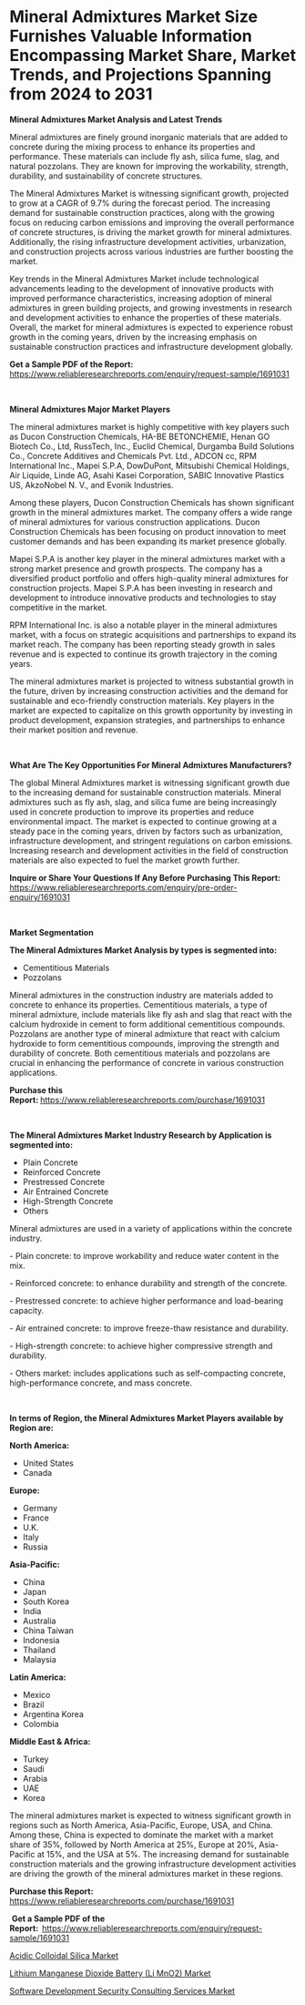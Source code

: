 <p><h1>Mineral Admixtures Market Size Furnishes Valuable Information Encompassing Market Share, Market Trends, and Projections Spanning from 2024 to 2031</h1></p><p><strong>Mineral Admixtures Market Analysis and Latest Trends</strong></p>
<p><p>Mineral admixtures are finely ground inorganic materials that are added to concrete during the mixing process to enhance its properties and performance. These materials can include fly ash, silica fume, slag, and natural pozzolans. They are known for improving the workability, strength, durability, and sustainability of concrete structures.</p><p>The Mineral Admixtures Market is witnessing significant growth, projected to grow at a CAGR of 9.7% during the forecast period. The increasing demand for sustainable construction practices, along with the growing focus on reducing carbon emissions and improving the overall performance of concrete structures, is driving the market growth for mineral admixtures. Additionally, the rising infrastructure development activities, urbanization, and construction projects across various industries are further boosting the market.</p><p>Key trends in the Mineral Admixtures Market include technological advancements leading to the development of innovative products with improved performance characteristics, increasing adoption of mineral admixtures in green building projects, and growing investments in research and development activities to enhance the properties of these materials. Overall, the market for mineral admixtures is expected to experience robust growth in the coming years, driven by the increasing emphasis on sustainable construction practices and infrastructure development globally.</p></p>
<p><strong>Get a Sample PDF of the Report:&nbsp;</strong> <a href="https://www.reliableresearchreports.com/enquiry/request-sample/1691031">https://www.reliableresearchreports.com/enquiry/request-sample/1691031</a></p>
<p>&nbsp;</p>
<p><strong>Mineral Admixtures Major Market Players</strong></p>
<p><p>The mineral admixtures market is highly competitive with key players such as Ducon Construction Chemicals, HA-BE BETONCHEMIE, Henan GO Biotech Co., Ltd, RussTech, Inc., Euclid Chemical, Durgamba Build Solutions Co., Concrete Additives and Chemicals Pvt. Ltd., ADCON cc, RPM International Inc., Mapei S.P.A, DowDuPont, Mitsubishi Chemical Holdings, Air Liquide, Linde AG, Asahi Kasei Corporation, SABIC Innovative Plastics US, AkzoNobel N. V., and Evonik Industries.</p><p>Among these players, Ducon Construction Chemicals has shown significant growth in the mineral admixtures market. The company offers a wide range of mineral admixtures for various construction applications. Ducon Construction Chemicals has been focusing on product innovation to meet customer demands and has been expanding its market presence globally.</p><p>Mapei S.P.A is another key player in the mineral admixtures market with a strong market presence and growth prospects. The company has a diversified product portfolio and offers high-quality mineral admixtures for construction projects. Mapei S.P.A has been investing in research and development to introduce innovative products and technologies to stay competitive in the market.</p><p>RPM International Inc. is also a notable player in the mineral admixtures market, with a focus on strategic acquisitions and partnerships to expand its market reach. The company has been reporting steady growth in sales revenue and is expected to continue its growth trajectory in the coming years.</p><p>The mineral admixtures market is projected to witness substantial growth in the future, driven by increasing construction activities and the demand for sustainable and eco-friendly construction materials. Key players in the market are expected to capitalize on this growth opportunity by investing in product development, expansion strategies, and partnerships to enhance their market position and revenue.</p></p>
<p>&nbsp;</p>
<p><strong>What Are The Key Opportunities For Mineral Admixtures Manufacturers?</strong></p>
<p><p>The global Mineral Admixtures market is witnessing significant growth due to the increasing demand for sustainable construction materials. Mineral admixtures such as fly ash, slag, and silica fume are being increasingly used in concrete production to improve its properties and reduce environmental impact. The market is expected to continue growing at a steady pace in the coming years, driven by factors such as urbanization, infrastructure development, and stringent regulations on carbon emissions. Increasing research and development activities in the field of construction materials are also expected to fuel the market growth further.</p></p>
<p><strong>Inquire or Share Your Questions If Any Before Purchasing This Report:</strong> <a href="https://www.reliableresearchreports.com/enquiry/pre-order-enquiry/1691031">https://www.reliableresearchreports.com/enquiry/pre-order-enquiry/1691031</a></p>
<p>&nbsp;</p>
<p><strong>Market Segmentation</strong></p>
<p><strong>The Mineral Admixtures Market Analysis by types is segmented into:</strong></p>
<p><ul><li>Cementitious Materials</li><li>Pozzolans</li></ul></p>
<p><p>Mineral admixtures in the construction industry are materials added to concrete to enhance its properties. Cementitious materials, a type of mineral admixture, include materials like fly ash and slag that react with the calcium hydroxide in cement to form additional cementitious compounds. Pozzolans are another type of mineral admixture that react with calcium hydroxide to form cementitious compounds, improving the strength and durability of concrete. Both cementitious materials and pozzolans are crucial in enhancing the performance of concrete in various construction applications.</p></p>
<p><strong>Purchase this Report:&nbsp;</strong><a href="https://www.reliableresearchreports.com/purchase/1691031">https://www.reliableresearchreports.com/purchase/1691031</a></p>
<p>&nbsp;</p>
<p><strong>The Mineral Admixtures Market Industry Research by Application is segmented into:</strong></p>
<p><ul><li>Plain Concrete</li><li>Reinforced Concrete</li><li>Prestressed Concrete</li><li>Air Entrained Concrete</li><li>High-Strength Concrete</li><li>Others</li></ul></p>
<p><p>Mineral admixtures are used in a variety of applications within the concrete industry. </p><p>- Plain concrete: to improve workability and reduce water content in the mix.</p><p>- Reinforced concrete: to enhance durability and strength of the concrete.</p><p>- Prestressed concrete: to achieve higher performance and load-bearing capacity.</p><p>- Air entrained concrete: to improve freeze-thaw resistance and durability.</p><p>- High-strength concrete: to achieve higher compressive strength and durability.</p><p>- Others market: includes applications such as self-compacting concrete, high-performance concrete, and mass concrete.</p></p>
<p>&nbsp;</p>
<p><strong>In terms of Region, the Mineral Admixtures Market Players available by Region are:</strong></p>
<p>
    <p> <strong> North America: </strong>
        <ul>
            <li>United States</li>
            <li>Canada</li>
        </ul>
        </p> 
    <p> <strong> Europe: </strong>
        <ul>
            <li>Germany</li>
            <li>France</li>
            <li>U.K.</li>
            <li>Italy</li>
            <li>Russia</li>
        </ul>
        </p> 
    <p> <strong> Asia-Pacific: </strong>
        <ul>
            <li>China</li>
            <li>Japan</li>
            <li>South Korea</li>
            <li>India</li>
            <li>Australia</li>
            <li>China Taiwan</li>
            <li>Indonesia</li>
            <li>Thailand</li>
            <li>Malaysia</li>
        </ul>
        </p> 
    <p> <strong> Latin America: </strong>
        <ul>
            <li>Mexico</li>
            <li>Brazil</li>
            <li>Argentina Korea</li>
            <li>Colombia</li>
        </ul>
        </p> 
    <p> <strong> Middle East & Africa: </strong>
        <ul>
            <li>Turkey</li>
            <li>Saudi</li>
            <li>Arabia</li>
            <li>UAE</li>
            <li>Korea</li>
        </ul>
    </p>
    </p>
<p><p>The mineral admixtures market is expected to witness significant growth in regions such as North America, Asia-Pacific, Europe, USA, and China. Among these, China is expected to dominate the market with a market share of 35%, followed by North America at 25%, Europe at 20%, Asia-Pacific at 15%, and the USA at 5%. The increasing demand for sustainable construction materials and the growing infrastructure development activities are driving the growth of the mineral admixtures market in these regions.</p></p>
<p><strong>Purchase this Report: </strong><a href="https://www.reliableresearchreports.com/purchase/1691031">https://www.reliableresearchreports.com/purchase/1691031</a></p>
<p>&nbsp;<strong>Get a Sample PDF of the Report:&nbsp;&nbsp;</strong><a href="https://www.reliableresearchreports.com/enquiry/request-sample/1691031">https://www.reliableresearchreports.com/enquiry/request-sample/1691031</a></p>
<p><strong></strong></p>
<p><p><a href="https://view.publitas.com/reportprime-1/acidic-colloidal-silica-market-research-report-unlocks-analysis-on-the-market-financial-status-market-size-and-market-revenue-upto-2031/">Acidic Colloidal Silica Market</a></p><p><a href="https://view.publitas.com/reportprime-1/lithium-manganese-dioxide-battery-li-mno2-market-centers-on-aspects-such-as-market-growth-market-share-market-opportunity-and-projected-forecasts-spanning-from-2024-to-2031/">Lithium Manganese Dioxide Battery (Li MnO2) Market</a></p><p><a href="https://view.publitas.com/reportprime-1/software-development-security-consulting-services-market-size-share-trends-analysis-report-by-material-by-type-by-end-user-by-region-and-segment-forecasts-2024-2031/">Software Development Security Consulting Services Market</a></p></p>
